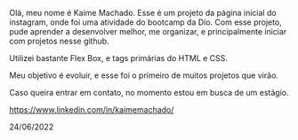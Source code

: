 Olá, meu nome é Kaime Machado. 
Esse é um projeto da página inicial do instagram, onde foi uma atividade do bootcamp da Dio. Com esse projeto, pude aprender a desenvolver melhor, me organizar, e principalmente iniciar com projetos nesse github.

Utilizei bastante Flex Box, e tags primárias do HTML e CSS.

Meu objetivo é evoluir, e esse foi o primeiro de muitos projetos que virão.

Caso queira entrar em contato, no momento estou em busca de um estágio. 

https://www.linkedin.com/in/kaimemachado/

24/06/2022